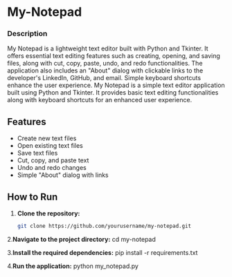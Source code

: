 # My-Notepad

### Description

My Notepad is a lightweight text editor built with Python and Tkinter. It offers essential text editing features such as creating, opening, and saving files, along with cut, copy, paste, undo, and redo functionalities. The application also includes an "About" dialog with clickable links to the developer's LinkedIn, GitHub, and email. Simple keyboard shortcuts enhance the user experience. My Notepad is a simple text editor application built using Python and Tkinter. It provides basic text editing functionalities along with keyboard shortcuts for an enhanced user experience.

## Features

- Create new text files
- Open existing text files
- Save text files
- Cut, copy, and paste text
- Undo and redo changes
- Simple "About" dialog with links

## How to Run

1. **Clone the repository:**
   ```bash
   git clone https://github.com/yourusername/my-notepad.git
   
2.**Navigate to the project directory:**
  cd my-notepad
  
3.**Install the required dependencies:**
  pip install -r requirements.txt
  
4.**Run the application:**
  python my_notepad.py

